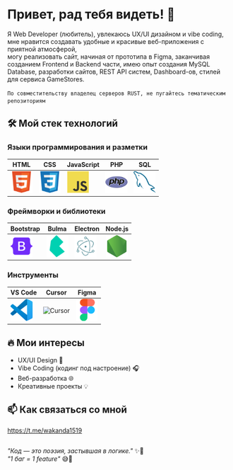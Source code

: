 # Привет, рад тебя видеть! 👋

Я Web Developer (любитель), увлекаюсь UX/UI дизайном и vibe coding,   
мне нравится создавать удобные и красивые веб-приложения с приятной атмосферой,   
могу реализовать сайт, начиная от прототипа в Figma, заканчивая созданием Frontend и Backend части,
имею опыт создания MySQL Database, разработки сайтов, REST API систем, Dashboard-ов, стилей для сервиса GameStores.
   
`По совместительству владелец серверов RUST, не пугайтесь тематическим репозиториям`

## 🛠️ Мой стек технологий

### Языки программирования и разметки
| HTML | CSS | JavaScript | PHP | SQL |
|------|-----|------------|-----|-----|
| <img src="https://raw.githubusercontent.com/devicons/devicon/master/icons/html5/html5-original.svg" width="50"> | <img src="https://raw.githubusercontent.com/devicons/devicon/master/icons/css3/css3-original.svg" width="50"> | <img src="https://raw.githubusercontent.com/devicons/devicon/master/icons/javascript/javascript-original.svg" width="50"> | <img src="https://raw.githubusercontent.com/devicons/devicon/master/icons/php/php-original.svg" width="50"> | <img src="https://raw.githubusercontent.com/devicons/devicon/master/icons/mysql/mysql-original.svg" width="50"> |

### Фреймворки и библиотеки
| Bootstrap | Bulma | Electron | Node.js |
|-----------|-------|----------|---------|
| <img src="https://raw.githubusercontent.com/devicons/devicon/master/icons/bootstrap/bootstrap-plain.svg" width="50" alt="Bootstrap"> | <img src="https://raw.githubusercontent.com/devicons/devicon/master/icons/bulma/bulma-plain.svg" width="50" alt="Bulma"> | <img src="https://raw.githubusercontent.com/devicons/devicon/master/icons/electron/electron-original.svg" width="50" alt="Electron"> | <img src="https://raw.githubusercontent.com/devicons/devicon/master/icons/nodejs/nodejs-original.svg" width="50" alt="Node.js"> |

### Инструменты
| VS Code | Cursor | Figma |
|--------------------|--------|-------|
| <img src="https://raw.githubusercontent.com/devicons/devicon/master/icons/vscode/vscode-original.svg" width="50" alt="VSCode"> | <img src="https://www.cursor.com/favicon-48x48.png" width="50" alt="Cursor"> | <img src="https://raw.githubusercontent.com/devicons/devicon/master/icons/figma/figma-original.svg" width="50" alt="Figma"> |

## 🔥 Мои интересы
- UX/UI Design 🎨
- Vibe Coding (кодинг под настроение) 🎧
- Веб-разработка 🌐
- Креативные проекты 💡

## 📫 Как связаться со мной
https://t.me/wakanda1519

##

*"Код — это поэзия, застывшая в логике."* ✨📜  
*"1 баг = 1 feature"* 😅🐞  
